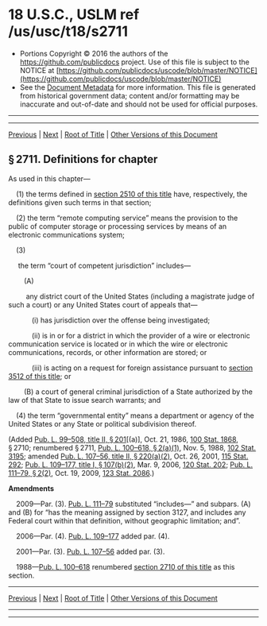---
---

# 18 U.S.C., USLM ref /us/usc/t18/s2711

* Portions Copyright © 2016 the authors of the https://github.com/publicdocs project.
  Use of this file is subject to the NOTICE at [https://github.com/publicdocs/uscode/blob/master/NOTICE](https://github.com/publicdocs/uscode/blob/master/NOTICE)
* See the [Document Metadata](././../../../../..//README.md) for more information.
  This file is generated from historical government data; content and/or formatting may be inaccurate and out-of-date and should not be used for official purposes.

----------
----------

[Previous](./../../../../..//us/usc/t18/ptI/ch121/m__us_usc_t18_s2710.md) | [Next](./../../../../..//us/usc/t18/ptI/ch121/m__us_usc_t18_s2712.md) | [Root of Title](./../../../../../) | [Other Versions of this Document](https://publicdocs.github.io/go/links?ns=uslm&ref=%2Fus%2Fusc%2Ft18%2Fs2711)

## § 2711. Definitions for chapter

As used in this chapter—

    (1) the terms defined in [section 2510 of this title][/us/usc/t18/s2510] have, respectively, the definitions given such terms in that section;

    (2) the term “remote computing service” means the provision to the public of computer storage or processing services by means of an electronic communications system;

    (3)

     the term “court of competent jurisdiction” includes—

        (A)

         any district court of the United States (including a magistrate judge of such a court) or any United States court of appeals that—

            (i) has jurisdiction over the offense being investigated;

            (ii) is in or for a district in which the provider of a wire or electronic communication service is located or in which the wire or electronic communications, records, or other information are stored; or

            (iii) is acting on a request for foreign assistance pursuant to [section 3512 of this title][/us/usc/t18/s3512]; or

        (B) a court of general criminal jurisdiction of a State authorized by the law of that State to issue search warrants; and

    (4) the term “governmental entity” means a department or agency of the United States or any State or political subdivision thereof.

(Added [Pub. L. 99–508, title II, § 201][/us/pl/99/508/s201]\[(a)\], Oct. 21, 1986, [100 Stat. 1868][/us/stat/100/1868], § 2710; renumbered § 2711, [Pub. L. 100–618, § 2(a)(1)][/us/pl/100/618/s2/a/1], Nov. 5, 1988, [102 Stat. 3195][/us/stat/102/3195]; amended [Pub. L. 107–56, title II, § 220(a)(2)][/us/pl/107/56/s220/a/2], Oct. 26, 2001, [115 Stat. 292][/us/stat/115/292]; [Pub. L. 109–177, title I, § 107(b)(2)][/us/pl/109/177/s107/b/2], Mar. 9, 2006, [120 Stat. 202][/us/stat/120/202]; [Pub. L. 111–79, § 2(2)][/us/pl/111/79/s2/2], Oct. 19, 2009, [123 Stat. 2086][/us/stat/123/2086].)

 __Amendments__ 

    2009—Par. (3). [Pub. L. 111–79][/us/pl/111/79] substituted “includes—” and subpars. (A) and (B) for “has the meaning assigned by section 3127, and includes any Federal court within that definition, without geographic limitation; and”.

    2006—Par. (4). [Pub. L. 109–177][/us/pl/109/177] added par. (4).

    2001—Par. (3). [Pub. L. 107–56][/us/pl/107/56] added par. (3).

    1988—[Pub. L. 100–618][/us/pl/100/618] renumbered [section 2710 of this title][/us/usc/t18/s2710] as this section.

----------

[Previous](./../../../../..//us/usc/t18/ptI/ch121/m__us_usc_t18_s2710.md) | [Next](./../../../../..//us/usc/t18/ptI/ch121/m__us_usc_t18_s2712.md) | [Root of Title](./../../../../../) | [Other Versions of this Document](https://publicdocs.github.io/go/links?ns=uslm&ref=%2Fus%2Fusc%2Ft18%2Fs2711)

----------
----------

[/us/usc/t18/s2510]: https://publicdocs.github.io/go/links?ns=uslm&ref=%2Fus%2Fusc%2Ft18%2Fs2510
[/us/usc/t18/s3512]: https://publicdocs.github.io/go/links?ns=uslm&ref=%2Fus%2Fusc%2Ft18%2Fs3512
[/us/pl/99/508/s201]: https://publicdocs.github.io/go/links?ns=uslm&ref=%2Fus%2Fpl%2F99%2F508%2Fs201
[/us/stat/100/1868]: https://publicdocs.github.io/go/links?ns=uslm&ref=%2Fus%2Fstat%2F100%2F1868
[/us/pl/100/618/s2/a/1]: https://publicdocs.github.io/go/links?ns=uslm&ref=%2Fus%2Fpl%2F100%2F618%2Fs2%2Fa%2F1
[/us/stat/102/3195]: https://publicdocs.github.io/go/links?ns=uslm&ref=%2Fus%2Fstat%2F102%2F3195
[/us/pl/107/56/s220/a/2]: https://publicdocs.github.io/go/links?ns=uslm&ref=%2Fus%2Fpl%2F107%2F56%2Fs220%2Fa%2F2
[/us/stat/115/292]: https://publicdocs.github.io/go/links?ns=uslm&ref=%2Fus%2Fstat%2F115%2F292
[/us/pl/109/177/s107/b/2]: https://publicdocs.github.io/go/links?ns=uslm&ref=%2Fus%2Fpl%2F109%2F177%2Fs107%2Fb%2F2
[/us/stat/120/202]: https://publicdocs.github.io/go/links?ns=uslm&ref=%2Fus%2Fstat%2F120%2F202
[/us/pl/111/79/s2/2]: https://publicdocs.github.io/go/links?ns=uslm&ref=%2Fus%2Fpl%2F111%2F79%2Fs2%2F2
[/us/stat/123/2086]: https://publicdocs.github.io/go/links?ns=uslm&ref=%2Fus%2Fstat%2F123%2F2086
[/us/pl/111/79]: https://publicdocs.github.io/go/links?ns=uslm&ref=%2Fus%2Fpl%2F111%2F79
[/us/pl/109/177]: https://publicdocs.github.io/go/links?ns=uslm&ref=%2Fus%2Fpl%2F109%2F177
[/us/pl/107/56]: https://publicdocs.github.io/go/links?ns=uslm&ref=%2Fus%2Fpl%2F107%2F56
[/us/pl/100/618]: https://publicdocs.github.io/go/links?ns=uslm&ref=%2Fus%2Fpl%2F100%2F618
[/us/usc/t18/s2710]: https://publicdocs.github.io/go/links?ns=uslm&ref=%2Fus%2Fusc%2Ft18%2Fs2710


